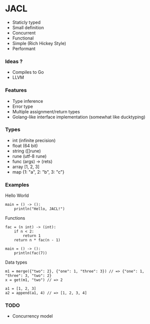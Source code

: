 # JACL

- Staticly typed
- Small definition
- Concurrent
- Functional
- Simple (Rich Hickey Style)
- Performant

### Ideas ?
- Compiles to Go
- LLVM

### Features
- Type inference
- Error type
- Multiple assignment/return types
- Golang-like interface implementation (somewhat like ducktyping)

### Types
- int (infinite precision)
- float (64 bit)
- string ([]rune)
- rune (utf-8 rune)
- func (args) -> (rets)
- array [1, 2, 3]
- map {1: "a", 2: "b", 3: "c"}

### Examples

Hello World
```
main = () -> ():
    println("Hello, JACL!")
```
Functions
```
fac = (n int) -> (int):
    if n < 2:
        return 1
    return n * fac(n - 1)

main = () -> ():
    println(fac(7))
```
Data types
```
m1 = merge({"two": 2}, {"one": 1, "three": 3}) // => {"one": 1, "three": 3, "two": 2}
x = get(m1, "two") // => 2

a1 = [1, 2, 3]
a2 = append(a1, 4) // => [1, 2, 3, 4]
```

### TODO
- Concurrency model
